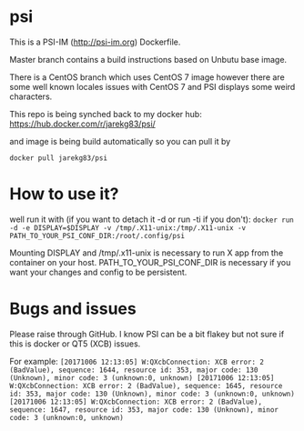 # psi

This is a PSI-IM (http://psi-im.org) Dockerfile.

Master branch contains a build instructions based on Unbutu base image.

There is a CentOS branch which uses CentOS 7 image however there are some well known locales issues with CentOS 7
and PSI displays some weird characters. 

This repo is being synched back to my docker hub:
https://hub.docker.com/r/jarekg83/psi/

and image is being build automatically so you can pull it by

`docker pull jarekg83/psi`

# How to use it?
well run it with (if you want to detach it -d or run -ti if you don't):
`docker run -d -e DISPLAY=$DISPLAY -v /tmp/.X11-unix:/tmp/.X11-unix -v PATH_TO_YOUR_PSI_CONF_DIR:/root/.config/psi` 

Mounting DISPLAY and /tmp/.x11-unix is necessary to run X app from the container on your host.
PATH_TO_YOUR_PSI_CONF_DIR is necessary if you want your changes and config to be persistent.

# Bugs and issues
Please raise through GitHub. I know PSI can be a bit flakey but not sure if this is docker or QT5 (XCB) issues.

For example:
`[20171006 12:13:05] W:QXcbConnection: XCB error: 2 (BadValue), sequence: 1644, resource id: 353, major code: 130 (Unknown), minor code: 3 (unknown:0, unknown)
[20171006 12:13:05] W:QXcbConnection: XCB error: 2 (BadValue), sequence: 1645, resource id: 353, major code: 130 (Unknown), minor code: 3 (unknown:0, unknown)
[20171006 12:13:05] W:QXcbConnection: XCB error: 2 (BadValue), sequence: 1647, resource id: 353, major code: 130 (Unknown), minor code: 3 (unknown:0, unknown)`

